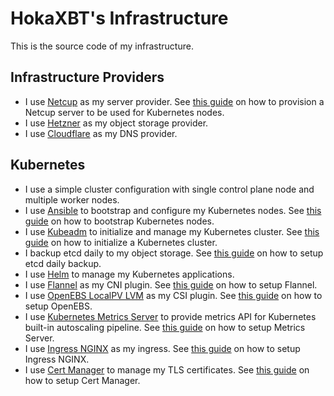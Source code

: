# HokaXBT's Infrastructure

This is the source code of my infrastructure.

## Infrastructure Providers

- I use [Netcup](https://www.netcup.de) as my server provider. See
  [this guide](./docs/provision-netcup-server.md) on how to provision a Netcup
  server to be used for Kubernetes nodes.
- I use [Hetzner](https://www.hetzner.com) as my object storage provider.
- I use [Cloudflare](https://www.cloudflare.com) as my DNS provider.

## Kubernetes

- I use a simple cluster configuration with single control plane node and
  multiple worker nodes.
- I use [Ansible](https://docs.ansible.com/) to bootstrap and configure my
  Kubernetes nodes. See [this guide](./docs/bootstrap-nodes.md) on how to
  bootstrap Kubernetes nodes.
- I use
  [Kubeadm](https://kubernetes.io/docs/setup/production-environment/tools/kubeadm/)
  to initialize and manage my Kubernetes cluster. See
  [this guide](./docs/initialize-cluster.md) on how to initialize a Kubernetes
  cluster.
- I backup etcd daily to my object storage. See
  [this guide](./docs/etcd-daily-backup.md) on how to setup etcd daily backup.
- I use [Helm](https://helm.sh/) to manage my Kubernetes applications.
- I use [Flannel](https://github.com/flannel-io/flannel) as my CNI plugin. See
  [this guide](./services/flannel/README.md) on how to setup Flannel.
- I use
  [OpenEBS LocalPV LVM](https://openebs.io/docs/user-guides/local-storage-user-guide/local-pv-lvm/lvm-installation)
  as my CSI plugin. See [this guide](./services/openebs/README.md) on how to
  setup OpenEBS.
- I use
  [Kubernetes Metrics Server](https://github.com/kubernetes-sigs/metrics-server)
  to provide metrics API for Kubernetes built-in autoscaling pipeline. See
  [this guide](./services/metrics-server/README.md) on how to setup Metrics
  Server.
- I use [Ingress NGINX](https://kubernetes.github.io/ingress-nginx/) as my
  ingress. See [this guide](./services/ingress-nginx/README.md) on how to setup
  Ingress NGINX.
- I use [Cert Manager](https://cert-manager.io/) to manage my TLS certificates.
  See [this guide](./services/cert-manager/README.md) on how to setup Cert
  Manager.

